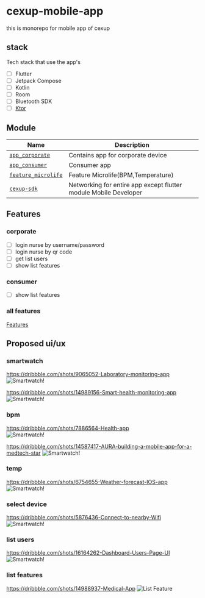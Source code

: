# cexup-mobile-app

this is monorepo for mobile app of cexup

## stack
Tech stack that use the app's

- [ ] Flutter
- [ ] Jetpack Compose
- [ ] Kotlin
- [ ] Room
- [ ] Bluetooth SDK
- [ ] [Ktor](https://medium.com/google-developer-experts/how-to-use-ktor-client-on-android-dcdeddc066b9)

## Module

Name | Description
------------ | -------------
[`app_corporate`](app_corporate/README.md) | Contains app for corporate device
[`app_consumer`](app_consumer/README.md) | Consumer app 
[`feature_microlife`](cexup-features/README.md) | Feature Microlife(BPM,Temperature)
[`cexup-sdk`](cexup_sdk/README.md) | Networking for entire app except flutter module Mobile Developer 


## Features
### corporate
- [ ] login nurse by username/password
- [ ] login nurse by qr code
- [ ] get list users
- [ ] show list features

### consumer
- [ ] show list features

### all features
[Features](cexup-features/README.md)

## Proposed ui/ux

### smartwatch

https://dribbble.com/shots/9065052-Laboratory-monitoring-app
![Smartwatch!](https://cdn.dribbble.com/users/1777636/screenshots/9065052/media/f533d24a86cd425c0787dbe1f47f89c3.png?compress=1&resize=600x400 "Smartwatch")

https://dribbble.com/shots/14989156-Smart-health-monitoring-app
![Smartwatch!](https://cdn.dribbble.com/users/1859934/screenshots/14989156/media/f72845a7bd5f65d44d02db1e2566e696.png?compress=1&resize=600x400 "Smartwatch")

### bpm

https://dribbble.com/shots/7886564-Health-app <br>
![Smartwatch!](https://cdn.dribbble.com/users/1652584/screenshots/7886564/media/0e607c5767bd232cd93cec16bbfb85a0.png?compress=1&resize=600x400 "Smartwatch")

https://dribbble.com/shots/14587417-AURA-building-a-mobile-app-for-a-medtech-star
![Smartwatch!](https://cdn.dribbble.com/users/182457/screenshots/14587417/media/490d463c97a1b68cd579743f27330109.png?compress=1&resize=600x400 "Smartwatch")

### temp
https://dribbble.com/shots/6754655-Weather-forecast-IOS-app
![Smartwatch!](https://cdn.dribbble.com/users/1418924/screenshots/6754655/weather_app_-_dribbble_4x.png?compress=1&resize=600x400 "Smartwatch")



### select device
https://dribbble.com/shots/5876436-Connect-to-nearby-Wifi
![Smartwatch!](https://cdn.dribbble.com/users/473136/screenshots/5876436/artboard_copy_4x.png?compress=1&resize=600x400 "Smartwatch")

### list users
https://dribbble.com/shots/16164262-Dashboard-Users-Page-UI
![Smartwatch!](https://cdn.dribbble.com/users/2995076/screenshots/16164262/media/e86ccf793b89d79ffbe3b888aeae34cf.png?compress=1&resize=600x400 "Smartwatch")

### list features
https://dribbble.com/shots/14988937-Medical-App
![List Feature](https://cdn.dribbble.com/users/1182822/screenshots/14988937/media/08d042eea0a3de6416bb4eda42080ef7.png?compress=1&resize=600x400 "List")
